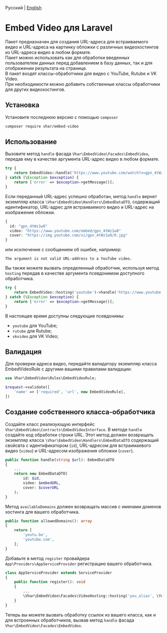 Русский | [English](README.md)

Embed Video для Laravel
=======================

Пакет предназначен для создания URL-адреса для встраиваемого видео и URL-адреса на картинку обложки с различных видеохостингов из URL-адреса видео в любом формате.  
Пакет можно использовать как для обработки введенных пользователем данных перед добавлением в базу данных, так и для отображении результата на странице.  
В пакет входят классы-обработчики для видео с YouTube, Rutube и VK Video.  
При необходимости можно добавить собственные классы обработчики для других видеохостингов.  


## Установка

Установите последнюю версию с помощью `composer`  
```bash
composer require vhar/embed-video
```

## Использование

Вызовите метод `handle` фасада `Vhar\EmbedVideo\Facades\EmbedVideo`, передав ему в качестве аргумента URL-адрес видео в любом формате.  
```php
try {
    return EmbedVideo::handle('https://www.youtube.com/watch?v=gpn_4tWz1w8');
} catch (\Exception $exception) {
    return ['error' => $exception->getMessage()];
}
```

Если переданный URL-адрес успешно обработан, метод `handle` вернет экземпляр класса `\Vhar\EmbedVideo\Handlers\EmbedDataDTO`, содержащий идентификатор, URL-адрес для встраиваемого видео и URL-адрес на изображение обложки.   
```php
{
  id: "gpn_4tWz1w8"
  video: "https://www.youtube.com/embed/gpn_4tWz1w8"
  cover: "https://img.youtube.com/vi/gpn_4tWz1w8/0.jpg"
}

```
или исключение с сообщением об ошибке, например:  
```
The argument is not valid URL-address to a YouTube video.
```

Вы также можете вызвать определенный обработчик, используя метод `hosting` передав в качестве аргумента псевдонимом доступного обработчика.  
```php
try {
    return EmbedVideo::hosting('youtube')->handle('https://www.youtube.com/watch?v=gpn_4tWz1w8');
} catch (\Exception $exception) {
    return ['error' => $exception->getMessage()];
}
```

В настоящее время доступны следующие псевдонимы:  
* `youtube` для YouTube;  
* `rutube` для Rutube;
* `vkvideo` для VK Video;

## Валидация

Для проверки адреса видео, передайте валидатору экземпляр класса EmbedVideoRule с другими вашими правилами валидации:
```php
use Vhar\EmbedVideo\Rules\EmbedVideoRule;

$request->validate([
    'name' => ['required', 'url', new EmbedVideoRule],
])
```

## Создание собственного класса-обработчика

Создайте класс реализующую интерфейс `Vhar\EmbedVideo\Contracts\EmbedVideoInterface`.
В методе `handle` создайте код обработки строки URL. Этот метод должен возвращать экземпляр класса `\Vhar\EmbedVideo\Handlers\EmbedDataDTO` содержащий свойсвта с идентификатором (`id`), URL-адресом для встраимаевого видео (`video`) и URL-адресом изображения обложки (`cover`).  
```php
public function handle(string $url): EmbedDataDTO
{
    ...
    return new EmbedDataDTO(
        id: $id, 
        video: $embedURL, 
        cover: $coverURL
    );
}
``` 

Метод `availableDomains` должен возвращать массив с именами доменов хостинга для вашего обработчика.  
```php
public function allowedDomains(): array
{
    return [
        'youtu.be',
        'youtube.com',
    ];
}
```

Добавьте в метод `register` провайдера `App\Providers\AppServiceProvider` регистрацию вашего обработчика.  
```php
class AppServiceProvider extends ServiceProvider
{
    public function register(): void
    {
        ...
        \Vhar\EmbedVideo\Facades\VideoHosting::hosting('you_alias', \YouNamespace\YouClassHandlerService::class);
    }
}
```

Теперь вы можете вызвать обработку ссылок из вашего класса, как и для встроенных обработчиков, вызвав метод `handle` фасада `Vhar\EmbedVideo\Facades\EmbedVideo`.
